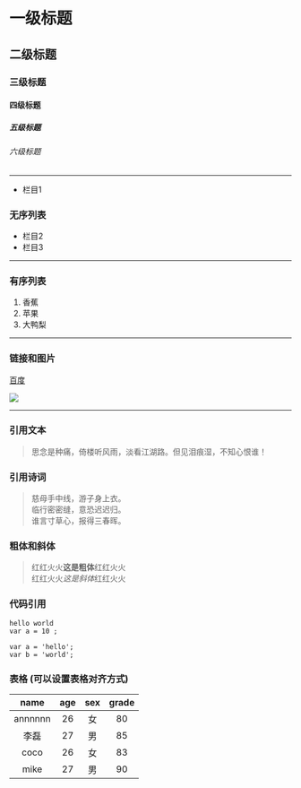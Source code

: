 # 一级标题
## 二级标题
### 三级标题
#### 四级标题
##### 五级标题
###### 六级标题
---
- 栏目1
### 无序列表
- 栏目2
- 栏目3
---
### 有序列表
1. 香蕉
2. 苹果
3. 大鸭梨
---
### 链接和图片
[百度](http://www.baidu.com)

![](https://ss1.bdstatic.com/5eN1bjq8AAUYm2zgoY3K/r/www/cache/static/protocol/https/home/img/qrcode/zbios_efde696.png)

---
### 引用文本 
> 思念是种痛，倚楼听风雨，淡看江湖路。但见泪痕湿，不知心恨谁！     

### 引用诗词
> 慈母手中线，游子身上衣。  
> 临行密密缝，意恐迟迟归。  
> 谁言寸草心，报得三春晖。

### 粗体和斜体
> 红红火火**这是粗体**红红火火   
> 红红火火*这是斜体*红红火火   

### 代码引用
`hello world`  
`var a = 10 ;`
```
var a = 'hello';
var b = 'world';
```
### 表格    (可以设置表格对齐方式)
name|age|sex|grade
:-----:|:-----:|:-------:|:------:
annnnnn|26|女|80
李磊|27|男|85
coco|26|女|83
mike|27|男|90

